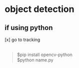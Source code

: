 # object detection 

## if using python
[x] go to tracking <br><br>
> $pip install opencv-python <br>
> $python name.py
